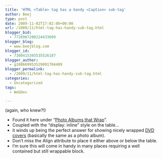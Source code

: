 ```yaml
---
title: 'HTML <Table> tag has a handy <Caption> sub-tag'
author: Beej
type: post
date: 2009-11-02T17:02:00+00:00
url: /2009/11/html-tag-has-handy-sub-tag.html
blogger_bid:
  - 7726907200224433699
blogger_blog:
  - www.beejblog.com
blogger_id:
  - 7300415393535526187
blogger_author:
  - g108669953529091704409
blogger_permalink:
  - /2009/11/html-tag-has-handy-sub-tag.html
categories:
  - Uncategorized
tags:
  - WebDev

---
```

(again, who knew?!) 

  * Found it here under “<a href="http://puzzling.org/computing/help/html/inline" target="_blank">Photo Albums that Wrap</a>”.
  * Coupled with the “display: inline” style on the table…
  * it winds up being the perfect answer for showing nicely wrapped <a href="/2009/11/good-movies.html" target="_blank">DVD covers</a> (basically the same as a photo album).
  * Don’t miss the Align attribute to place it either above or below the table.
  * I’m sure this will come in handy in many places requiring a well contained but still wrappable block.